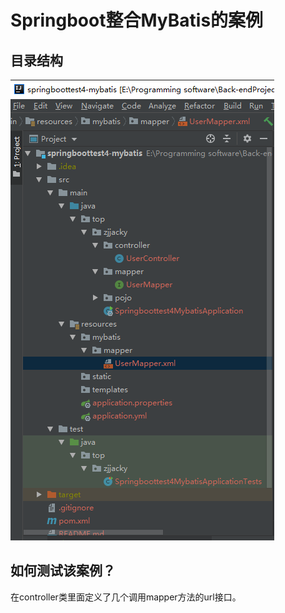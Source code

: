 # Springboot整合MyBatis的案例

## 目录结构

![image-20201122201858119](README.assets/image-20201122201858119.png)

## 如何测试该案例？

在controller类里面定义了几个调用mapper方法的url接口。

